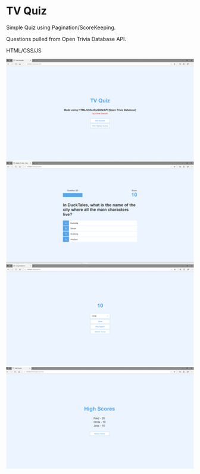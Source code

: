 # TV Quiz


Simple Quiz using Pagination/ScoreKeeping.

Questions pulled from Open Trivia Database API.

HTML/CSS/JS

![](images/home.png)
![](images/game.png)
![](images/end.png)
![](images/highscores.png)


